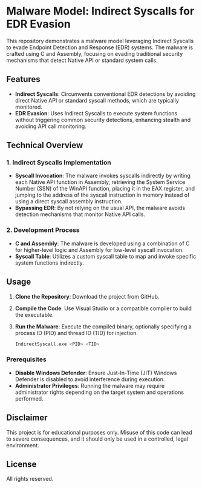 
# Malware Model: Indirect Syscalls for EDR Evasion

This repository demonstrates a malware model leveraging Indirect Syscalls to evade Endpoint Detection and Response (EDR) systems. The malware is crafted using C and Assembly, focusing on evading traditional security mechanisms that detect Native API or standard system calls.

## Features

- **Indirect Syscalls**: Circumvents conventional EDR detections by avoiding direct Native API or standard syscall methods, which are typically monitored.
- **EDR Evasion**: Uses Indirect Syscalls to execute system functions without triggering common security detections, enhancing stealth and avoiding API call monitoring.

## Technical Overview

### 1. Indirect Syscalls Implementation
- **Syscall Invocation**: The malware invokes syscalls indirectly by writing each Native API function in Assembly, retrieving the System Service Number (SSN) of the WinAPI function, placing it in the EAX register, and jumping to the address of the syscall instruction in memory instead of using a direct syscall assembly instruction.
- **Bypassing EDR**: By not relying on the usual API, the malware avoids detection mechanisms that monitor Native API calls.

### 2. Development Process
- **C and Assembly**: The malware is developed using a combination of C for higher-level logic and Assembly for low-level syscall invocation.
- **Syscall Table**: Utilizes a custom syscall table to map and invoke specific system functions indirectly.

## Usage

1. **Clone the Repository**: Download the project from GitHub.
2. **Compile the Code**: Use Visual Studio or a compatible compiler to build the executable.
3. **Run the Malware**: Execute the compiled binary, optionally specifying a process ID (PID) and thread ID (TID) for injection.

    ```bash
    IndirectSyscall.exe <PID> <TID>
    ```

### Prerequisites

- **Disable Windows Defender**: Ensure Just-In-Time (JIT) Windows Defender is disabled to avoid interference during execution.
- **Administrator Privileges**: Running the malware may require administrator rights depending on the target system and operations performed.

## Disclaimer

This project is for educational purposes only. Misuse of this code can lead to severe consequences, and it should only be used in a controlled, legal environment.

## License

All rights reserved.
